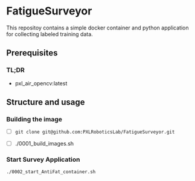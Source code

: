 # FatigueSurveyor

This repositoy contains a simple docker container and python application for collecting labeled training data.



## Prerequisites

### TL;DR
- pxl_air_opencv:latest





## Structure and usage

### Building the image



- [ ] `git clone git@github.com:PXLRoboticsLab/FatigueSurveyor.git`

- [ ]  ./0001_build_images.sh

  

### Start Survey Application

`./0002_start_AntiFat_container.sh`



